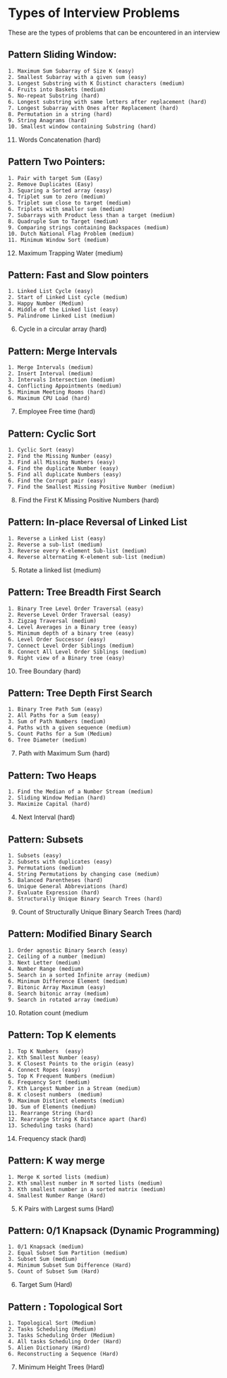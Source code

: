 # Types of Interview Problems
These are the types of problems that can be encountered in an interview

## Pattern Sliding Window:
	1. Maximum Sum Subarray of Size K (easy)
	2. Smallest Subarray with a given sum (easy)
	3. Longest Substring with K Distinct characters (medium)
	4. Fruits into Baskets (medium)
	5. No-repeat Substring (hard)
	6. Longest substring with same letters after replacement (hard)
	7. Longest Subarray with Ones after Replacement (hard)
	8. Permutation in a string (hard)
	9. String Anagrams (hard)
	10. Smallest window containing Substring (hard)
  11. Words Concatenation (hard)


## Pattern Two Pointers:
	1. Pair with target Sum (Easy)
	2. Remove Duplicates (Easy)
	3. Squaring a Sorted array (easy)
	4. Triplet sum to zero (medium)
	5. Triplet sum close to target (medium)
	6. Triplets with smaller sum (medium)
	7. Subarrays with Product less than a target (medium)
	8. Quadruple Sum to Target (medium)
	9. Comparing strings containing Backspaces (medium)
	10. Dutch National Flag Problem (medium)
	11. Minimum Window Sort (medium)
  12. Maximum Trapping Water (medium)

## Pattern: Fast and Slow pointers
	1. Linked List Cycle (easy)
	2. Start of Linked List cycle (medium)
	3. Happy Number (Medium)
	4. Middle of the Linked list (easy)
	5. Palindrome Linked List (medium)
  6. Cycle in a circular array (hard)
	
## Pattern: Merge Intervals
	1. Merge Intervals (medium)
	2. Insert Interval (medium)
	3. Intervals Intersection (medium)
	4. Conflicting Appointments (medium)
	5. Minimum Meeting Rooms (hard)
	6. Maximum CPU Load (hard)
  7. Employee Free time (hard)

## Pattern: Cyclic Sort
	1. Cyclic Sort (easy)
	2. Find the Missing Number (easy)
	3. Find all Missing Numbers (easy)
	4. Find the duplicate Number (easy)
	5. Find all duplicate Numbers (easy)
	6. Find the Corrupt pair (easy)
	7. Find the Smallest Missing Positive Number (medium)
  8. Find the First K Missing Positive Numbers (hard)

## Pattern: In-place Reversal of Linked List
	1. Reverse a Linked List (easy)
	2. Reverse a sub-list (medium)
	3. Reverse every K-element Sub-list (medium)
	4. Reverse alternating K-element sub-list (medium)
  5. Rotate a linked list (medium)

## Pattern: Tree Breadth First Search 
	1. Binary Tree Level Order Traversal (easy)
	2. Reverse Level Order Traversal (easy)
	3. Zigzag Traversal (medium)
	4. Level Averages in a Binary tree (easy)
	5. Minimum depth of a binary tree (easy)
	6. Level Order Successor (easy)
	7. Connect Level Order Siblings (medium)
	8. Connect All Level Order Siblings (medium)
	9. Right view of a Binary tree (easy)
  10. Tree Boundary (hard)

## Pattern: Tree Depth First Search
	1. Binary Tree Path Sum (easy)
	2. All Paths for a Sum (easy)
	3. Sum of Path Numbers (medium)
	4. Paths with a given sequence (medium)
	5. Count Paths for a Sum (Medium)
	6. Tree Diameter (medium)
  7. Path with Maximum Sum (hard)

## Pattern: Two Heaps
	1. Find the Median of a Number Stream (medium)
	2. Sliding Window Median (hard)
	3. Maximize Capital (hard)
  4. Next Interval (hard)

## Pattern: Subsets
	1. Subsets (easy)
	2. Subsets with duplicates (easy)
	3. Permutations (medium)
	4. String Permutations by changing case (medium)
	5. Balanced Parentheses (hard)
	6. Unique General Abbreviations (hard)
	7. Evaluate Expression (hard)
	8. Structurally Unique Binary Search Trees (hard)
  9. Count of Structurally Unique Binary Search Trees (hard)

## Pattern: Modified Binary Search
	1. Order agnostic Binary Search (easy)
	2. Ceiling of a number (medium)
	3. Next Letter (medium)
	4. Number Range (medium)
	5. Search in a sorted Infinite array (medium)
	6. Minimum Difference Element (medium)
	7. Bitonic Array Maximum (easy)
	8. Search bitonic array (medium)
	9. Search in rotated array (medium)
  10. Rotation count  (medium

## Pattern: Top K elements
	1. Top K Numbers  (easy)
	2. Kth Smallest Number (easy)
	3. K Closest Points to the origin (easy)
	4. Connect Ropes (easy)
	5. Top K Frequent Numbers (medium)
	6. Frequency Sort (medium)
	7. Kth Largest Number in a Stream (medium)
	8. K closest numbers  (medium)
	9. Maximum Distinct elements (medium)
	10. Sum of Elements (medium)
	11. Rearrange String (hard)
	12. Rearrange String K Distance apart (hard)
	13. Scheduling tasks (hard)
  14. Frequency stack (hard)

## Pattern: K way merge 
	1. Merge K sorted lists (medium)
	2. Kth smallest number in M sorted lists (medium)
	3. Kth smallest number in a sorted matrix (medium)
	4. Smallest Number Range (Hard)
  5. K Pairs with Largest sums (Hard)


## Pattern: 0/1 Knapsack (Dynamic Programming)
	1. 0/1 Knapsack (medium)
	2. Equal Subset Sum Partition (medium)
	3. Subset Sum (medium)
	4. Minimum Subset Sum Difference (Hard)
	5. Count of Subset Sum (Hard)
  6. Target Sum (Hard)

## Pattern : Topological Sort
	1. Topological Sort (Medium)
	2. Tasks Scheduling (Medium)
	3. Tasks Scheduling Order (Medium)
	4. All tasks Scheduling Order (Hard)
	5. Alien Dictionary (Hard)
	6. Reconstructing a Sequence (Hard)
  7. Minimum Height Trees (Hard)

